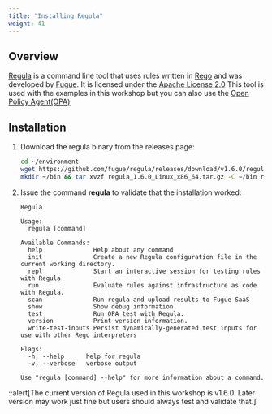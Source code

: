 ```yaml
---
title: "Installing Regula"
weight: 41
---
```

## Overview
[Regula](https://regula.dev/) is a command line tool that uses rules written in [Rego](https://www.openpolicyagent.org/docs/latest/policy-language/) and was developed by [Fugue](https://www.fugue.co/). It is licensed under the [Apache License 2.0](https://github.com/fugue/regula/blob/master/LICENSE) This tool is used with the examples in this workshop but you can also use the [Open Policy Agent(OPA)](https://www.openpolicyagent.org/docs/latest/#running-opa)

## Installation
1. Download the regula binary from the releases page:
    ```bash
    cd ~/environment
    wget https://github.com/fugue/regula/releases/download/v1.6.0/regula_1.6.0_Linux_x86_64.tar.gz
    mkdir ~/bin && tar xvzf regula_1.6.0_Linux_x86_64.tar.gz -C ~/bin regula
    ```
1. Issue the command **regula** to validate that the installation worked:
    ```
    Regula

    Usage:
      regula [command]

    Available Commands:
      help              Help about any command
      init              Create a new Regula configuration file in the current working directory.
      repl              Start an interactive session for testing rules with Regula
      run               Evaluate rules against infrastructure as code with Regula.
      scan              Run regula and upload results to Fugue SaaS
      show              Show debug information.
      test              Run OPA test with Regula.
      version           Print version information.
      write-test-inputs Persist dynamically-generated test inputs for use with other Rego interpreters

    Flags:
      -h, --help      help for regula
      -v, --verbose   verbose output

    Use "regula [command] --help" for more information about a command.
    ```

::alert[The current version of Regula used in this workshop is v1.6.0. Later version may work just fine but users should always test and validate that.]